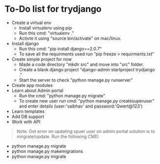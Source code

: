 # To-Do list for trydjango

* Create a virtual env
    - Install virtualenv using pip
    - Run this cmd: "virtualenv ."
    - Activte it using "source bin/activate" on mac/linux.
* Install django
    - Run this cmd: "pip install django==2.0.7"
    - To save all the requirments used run "pip freeze > requirments.txt"
* Create simple project for now
    - Made a code directory "mkdir src" and move into "src" folder.
    - Create a blank django project "django-admin startproject trydjango ."
    - Start the server to check "python manage.py runserver"
* Create app modules
* Learn about Admin portal
    - Run the cmd: "python manage.py migrate"
    - To create new user run cmd: "python manage.py createsuperuser" and enter details (user:'vaibhav' and password:'Qwert@123')
* Learn templates
* Add DB support
* Work with API


> Note: Got error on updating spuer user on admin portal solution is to mirgrate/update.
Run the following CMD:
- python manage.py migrate
- python manage.py makemigrations
- python manage.py migrate